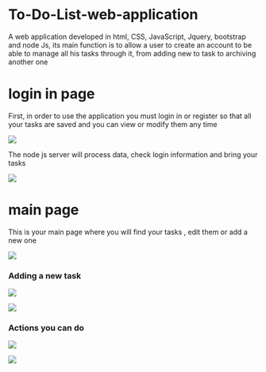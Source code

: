 # To-Do-List-web-application
A web application developed in html, CSS, JavaScript, Jquery, bootstrap and node Js, its main function is to allow a user to create an account to be able to manage all his tasks through it, from adding new to task to archiving another one

# login in page
First, in order to use the application you must login in or register so that all your tasks are saved and you can view or modify them any time

<a><img src="https://preview.ibb.co/dKGUEa/toDo01.jpg" border="0"></a>

The node js server will process data, check login information and bring your tasks

<a><img src="https://preview.ibb.co/bVYLLF/toDo02.jpg" border="0"></a>

# main page

This is your main page where you will find your tasks , edit them or add a new one

<a><img src="https://preview.ibb.co/cBXfLF/toDo03.jpg" border="0"></a>

### Adding a new task

<a><img src="https://preview.ibb.co/fgJn0F/toDo04.jpg" border="0"></a>

<a><img src="https://preview.ibb.co/eNAd7v/toDo05.jpg" border="0"></a>

### Actions you can do

<a><img src="https://preview.ibb.co/bTrJ7v/toDo06.jpg" border="0"></a>

<a><img src="https://preview.ibb.co/bYobua/toDo07.png" border="0"></a>



